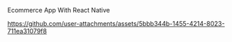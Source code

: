 Ecommerce App With React Native 



https://github.com/user-attachments/assets/5bbb344b-1455-4214-8023-711ea31079f8

